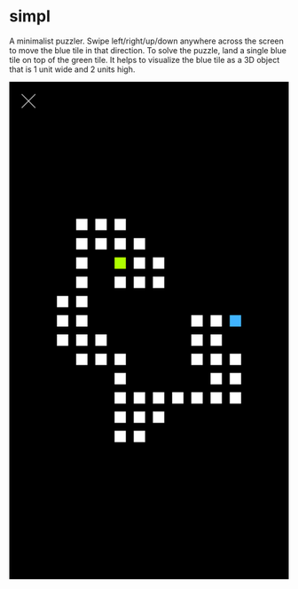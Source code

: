 simpl
=====
A minimalist puzzler. Swipe left/right/up/down anywhere across the screen to move the blue tile in that direction. To solve the puzzle, land a single blue tile on top of the green tile. It helps to visualize the blue tile as a 3D object that is 1 unit wide and 2 units high.

![Image](https://github.com/aoakenfo/simpl/blob/master/simpl/simpl/screenshots/iphone%205/iphone5_2.png?raw=true)
